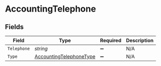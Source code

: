 # AccountingTelephone


## Fields

| Field                                                                         | Type                                                                          | Required                                                                      | Description                                                                   |
| ----------------------------------------------------------------------------- | ----------------------------------------------------------------------------- | ----------------------------------------------------------------------------- | ----------------------------------------------------------------------------- |
| `Telephone`                                                                   | *string*                                                                      | :heavy_minus_sign:                                                            | N/A                                                                           |
| `Type`                                                                        | [AccountingTelephoneType](../../Models/Components/AccountingTelephoneType.md) | :heavy_minus_sign:                                                            | N/A                                                                           |
